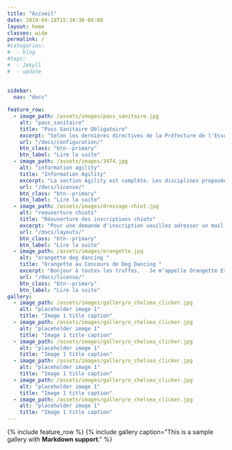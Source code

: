 ```yaml
---
title: "Accueil"
date: 2019-04-18T15:34:30-04:00
layout: home
classes: wide
permalink: /
#categories:
#  - blog
#tags:
#  - Jekyll
#  - update
 
  
sidebar:
  nav: "docs"

feature_row:
  - image_path: /assets/images/pass_sanitaire.jpg
    alt: "pass_sanitaire"
    title: "Pass Sanitaire Obligatoire"
    excerpt: "Selon les dernières directives de la Préfecture de l'Essonne et de la mairie..."
    url: "/docs/configuration/"
    btn_class: "btn--primary"
    btn_label: "Lire la suite"
  - image_path: /assets/images/3474.jpg
    alt: "information agility"
    title: "Information Agility"
    excerpt: "La section Agility est complète. Les disciplines proposées au sein du club seront..."
    url: "/docs/license/"
    btn_class: "btn--primary"
    btn_label: "Lire la suite"     
  - image_path: /assets/images/dressage-chiot.jpg
    alt: "reouverture chiots"
    title: "Réouverture des inscriptions chiots"
    excerpt: "Pour une demande d'inscription veuillez adresser un mail dans l'onglet Nous contacter..."
    url: "/docs/layouts/"
    btn_class: "btn--primary"
    btn_label: "Lire la suite"
  - image_path: /assets/images/orangette.jpg
    alt: "orangette dog dancing "
    title: "Orangette au Concours de Dog Dancing "
    excerpt: "Bonjour à toutes les truffes,   Je m’appelle Orangette Espiègle et j’ai participé..."
    url: "/docs/license/"
    btn_class: "btn--primary"
    btn_label: "Lire la suite"  
gallery:
  - image_path: /assets/images/gallery/o_chelsea_clicker.jpg
    alt: "placeholder image 1"
    title: "Image 1 title caption"
  - image_path: /assets/images/gallery/o_chelsea_clicker.jpg
    alt: "placeholder image 1"
    title: "Image 1 title caption"
  - image_path: /assets/images/gallery/o_chelsea_clicker.jpg
    alt: "placeholder image 1"
    title: "Image 1 title caption"
  - image_path: /assets/images/gallery/o_chelsea_clicker.jpg
    alt: "placeholder image 1"
    title: "Image 1 title caption"
  - image_path: /assets/images/gallery/o_chelsea_clicker.jpg
    alt: "placeholder image 1"
    title: "Image 1 title caption"
  - image_path: /assets/images/gallery/o_chelsea_clicker.jpg
    alt: "placeholder image 1"
    title: "Image 1 title caption"
---
```


{% include feature_row %}
{% include gallery caption="This is a sample gallery with **Markdown support**." %}

